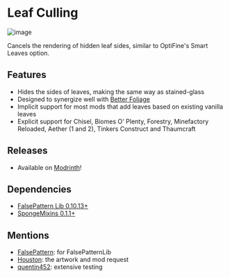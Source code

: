 # Leaf Culling

![image](https://user-images.githubusercontent.com/5740991/196853114-f3c07a1c-7eaa-42be-955e-6144f0de09aa.png)

Cancels the rendering of hidden leaf sides, similar to OptiFine's Smart Leaves option.

## Features

- Hides the sides of leaves, making the same way as stained-glass
- Designed to synergize well with [Better Foliage](https://www.curseforge.com/minecraft/mc-mods/better-foliage)
- Implicit support for most mods that add leaves based on existing vanilla leaves
- Explicit support for Chisel, Biomes O' Plenty, Forestry, Minefactory Reloaded, Aether (1 and 2), Tinkers Construct and
  Thaumcraft

## Releases

- Available on [Modrinth](https://modrinth.com/mod/leafculling)!

## Dependencies

- [FalsePattern Lib 0.10.13+](https://github.com/FalsePattern/FalsePatternLib)
- [SpongeMixins 0.1.1+](https://github.com/FalsePattern/GasStation)

## Mentions

- [FalsePattern](https://github.com/FalsePattern): for FalsePatternLib
- [Houston](https://github.com/Houstonruss): the artwork and mod request
- [quentin452](https://github.com/quentin452): extensive testing
